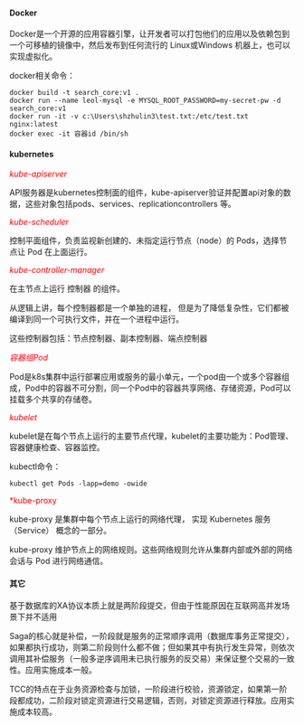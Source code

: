 <h4>Docker</h4>
Docker是一个开源的应用容器引擎，让开发者可以打包他们的应用以及依赖包到一个可移植的镜像中，然后发布到任何流行的 Linux或Windows 机器上，也可以实现虚拟化。

docker相关命令：
```
docker build -t search_core:v1 .
docker run --name leol-mysql -e MYSQL_ROOT_PASSWORD=my-secret-pw -d search_core:v1
docker run -it -v c:\Users\shzhulin3\test.txt:/etc/test.txt nginx:latest
docker exec -it 容器id /bin/sh
```

<h4>kubernetes</h4>

<font color=red>*kube-apiserver*</font>

API服务器是kubernetes控制面的组件，kube-apiserver验证并配置api对象的数据，这些对象包括pods、services、replicationcontrollers 等。

<font color=red>*kube-scheduler*</font>

控制平面组件，负责监视新创建的、未指定运行节点（node）的 Pods，选择节点让 Pod 在上面运行。

<font color=red>*kube-controller-manager*</font>

在主节点上运行 控制器 的组件。

从逻辑上讲，每个控制器都是一个单独的进程， 但是为了降低复杂性，它们都被编译到同一个可执行文件，并在一个进程中运行。

这些控制器包括：节点控制器、副本控制器、端点控制器

<font color=red>*容器组Pod*</font>

Pod是k8s集群中运行部署应用或服务的最小单元，一个pod由一个或多个容器组成，Pod中的容器不可分割，同一个Pod中的容器共享网络、存储资源，Pod可以挂载多个共享的存储卷。

<font color=red>*kubelet*</font>

kubelet是在每个节点上运行的主要节点代理，kubelet的主要功能为：Pod管理、容器健康检查、容器监控。

kubectl命令：
```
kubectl get Pods -lapp=demo -owide
```

<font color=red>*kube-proxy</font>

kube-proxy 是集群中每个节点上运行的网络代理， 实现 Kubernetes 服务（Service） 概念的一部分。

kube-proxy 维护节点上的网络规则。这些网络规则允许从集群内部或外部的网络会话与 Pod 进行网络通信。

<h4>其它</h4>

基于数据库的XA协议本质上就是两阶段提交，但由于性能原因在互联网高并发场景下并不适用

Saga的核心就是补偿，一阶段就是服务的正常顺序调用（数据库事务正常提交），如果都执行成功，则第二阶段则什么都不做；但如果其中有执行发生异常，则依次调用其补偿服务（一般多逆序调用未已执行服务的反交易）来保证整个交易的一致性。应用实施成本一般。

TCC的特点在于业务资源检查与加锁，一阶段进行校验，资源锁定，如果第一阶段都成功，二阶段对锁定资源进行交易逻辑，否则，对锁定资源进行释放。应用实施成本较高。